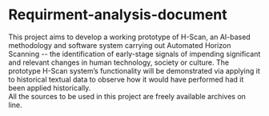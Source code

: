 # Requirment-analysis-document
This project aims to develop a working prototype of H-Scan, an AI-based methodology and software system carrying out Automated Horizon Scanning -- the identification of early-stage signals of impending significant and relevant changes in human technology, society or culture.  The prototype H-Scan system’s functionality will be demonstrated via applying it to historical textual data to observe how it would have performed had it been applied historically.  
All the sources to be used in this project are freely available archives on line.
